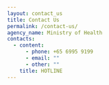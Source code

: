 ```yaml
---
layout: contact_us
title: Contact Us
permalink: /contact-us/
agency_name: Ministry of Health
contacts:
  - content:
      - phone: +65 6995 9199
      - email: ""
      - other: ""
    title: HOTLINE
---
```

